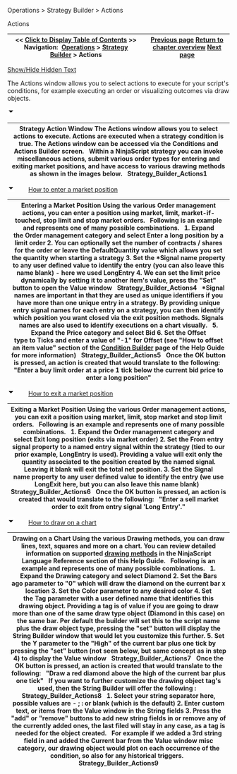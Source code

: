 ﻿


Operations \> Strategy Builder \> Actions






















Actions







| \<\< [Click to Display Table of Contents](actions.md) \>\> **Navigation:**     [Operations](operations.md) \> [Strategy Builder](strategy_builder.md) \> Actions | [Previous page](strategybuilder_condition_builder.md) [Return to chapter overview](strategy_builder.md) [Next page](time__sales.md) |
| --- | --- |




[Show/Hide Hidden Text](javascript:HMToggleExpandAll(!HMAnyToggleOpen()) "Click to open/close expanding sections")









The Actions window allows you to select actions to execute for your script's conditions, for example executing an order or visualizing outcomes via draw objects.


![tog_minus](tog_minus.gif)




| Strategy Action Window The Actions window allows you to select actions to execute. Actions are executed when a strategy condition is true. The Actions window can be accessed via the Conditions and Actions Builder screen.   Within a NinjaScript strategy you can invoke miscellaneous actions, submit various order types for entering and exiting market positions, and have access to various drawing methods as shown in the images below.   Strategy_Builder_Actions1 |
| --- |



![tog_minus](tog_minus.gif)        [How to enter a market position](javascript:HMToggle('toggle','HowToEnterAMarketPosition','HowToEnterAMarketPosition_ICON'))




| Entering a Market Position Using the various Order management actions, you can enter a position using market, limit, market\-if\-touched, stop limit and stop market orders.   Following is an example and represents one of many possible combinations.   1\. Expand the Order management category and select Enter a long position by a limit order 2\. You can optionally set the number of contracts / shares for the order or leave the DefaultQuantity value which allows you set the quantity when starting a strategy 3\. Set the \*Signal name property to any user defined value to identify the entry (you can also leave this name blank) \- here we used LongEntry 4\. We can set the limit price dynamically by setting it to another item's value, press the "Set" button to open the Value window   Strategy_Builder_Actions4   \*Signal names are important in that they are used as unique identifiers if you have more than one unique entry in a strategy. By providing unique entry signal names for each entry on a strategy, you can then identify which position you want closed via the exit position methods. Signals names are also used to identify executions on a chart visually.   5\. Expand the Price category and select Bid 6\. Set the Offset type to Ticks and enter a value of "\-1" for Offset (see "How to offset an item value" section of the [Condition Builder](strategybuilder_condition_builder.md) page of the Help Guide for more information)   Strategy_Builder_Actions5   Once the OK button is pressed, an action is created that would translate to the following:   "Enter a buy limit order at a price 1 tick below the current bid price to enter a long position" |
| --- |



![tog_minus](tog_minus.gif)        [How to exit a market position](javascript:HMToggle('toggle','HowToExitAMarketPosition','HowToExitAMarketPosition_ICON'))




| Exiting a Market Position Using the various Order management actions, you can exit a position using market, limit, stop market and stop limit orders.   Following is an example and represents one of many possible combinations.   1\. Expand the Order management category and select Exit long position (exits via market order) 2\. Set the From entry signal property to a named entry signal within the strategy (tied to our prior example, LongEntry is used). Providing a value will exit only the quantity associated to the position created by the named signal. Leaving it blank will exit the total net position. 3\. Set the Signal name property to any user defined value to identify the entry (we use LongExit here, but you can also leave this name blank)   Strategy_Builder_Actions6   Once the OK button is pressed, an action is created that would translate to the following:   "Enter a sell market order to exit from entry signal 'Long Entry'." |
| --- |



![tog_minus](tog_minus.gif)        [How to draw on a chart](javascript:HMToggle('toggle','HowToDrawOnAChart','HowToDrawOnAChart_ICON'))




| Drawing on a Chart Using the various Drawing methods, you can draw lines, text, squares and more on a chart. You can review detailed information on supported [drawing methods](drawing.md) in the NinjaScript Language Reference section of this Help Guide.   Following is an example and represents one of many possible combinations.   1\. Expand the Drawing category and select Diamond 2\. Set the Bars ago parameter to "0" which will draw the diamond on the current bar x location 3\. Set the Color parameter to any desired color 4\. Set the Tag parameter with a user defined name that identifies this drawing object. Providing a tag is of value if you are going to draw more than one of the same draw type object (Diamond in this case) on the same bar. Per default the builder will set this to the script name plus the draw object type, pressing the "set" button will display the String Builder window that would let you customize this further. 5\. Set the Y parameter to the "High" of the current bar plus one tick by pressing the "set" button (not seen below, but same concept as in step 4\) to display the Value window   Strategy_Builder_Actions7   Once the OK button is pressed, an action is created that would translate to the following:   "Draw a red diamond above the high of the current bar plus one tick"   If you want to further customize the drawing object tag's used, then the String Builder will offer the following :   Strategy_Builder_Actions8   1\. Select your string separator here, possible values are \- ; : or blank (which is the default) 2\. Enter custom text, or items from the Value window in the String fields 3\. Press the "add" or "remove" buttons to add new string fields in or remove any of the currently added ones, the last filed will stay in any case, as a tag is needed for the object created.   For example if we added a 3rd string field in and added the Current bar from the Value window misc category, our drawing object would plot on each occurrence of the condition, so also for any historical triggers.   Strategy_Builder_Actions9 |
| --- |



## 









